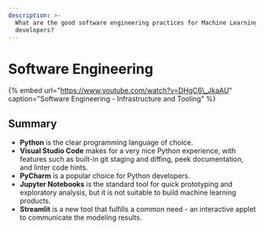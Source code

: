 ```yaml
---
description: >-
  What are the good software engineering practices for Machine Learning
  developers?
---
```


# Software Engineering

{% embed url="https://www.youtube.com/watch?v=DHgC6\_JkaAU" caption="Software Engineering - Infrastructure and Tooling" %}

## Summary

* **Python** is the clear programming language of choice.
* **Visual Studio Code** makes for a very nice Python experience, with features such as built-in git staging and diffing, peek documentation, and linter code hints.
* **PyCharm** is a popular choice for Python developers.
* **Jupyter Notebooks** is the standard tool for quick prototyping and exploratory analysis, but it is not suitable to build machine learning products.
* **Streamlit** is a new tool that fulfills a common need - an interactive applet to communicate the modeling results.

